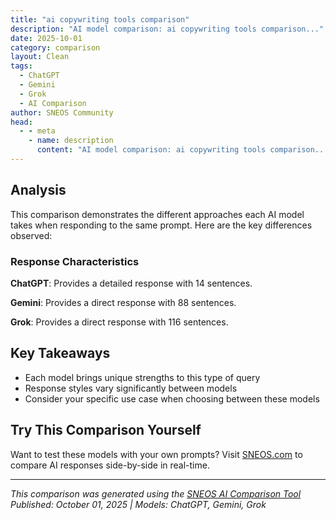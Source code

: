 ```yaml
---
title: "ai copywriting tools comparison"
description: "AI model comparison: ai copywriting tools comparison..."
date: 2025-10-01
category: comparison
layout: Clean
tags:
  - ChatGPT
  - Gemini
  - Grok
  - AI Comparison
author: SNEOS Community
head:
  - - meta
    - name: description
      content: "AI model comparison: ai copywriting tools comparison..."
---
```


<ChatComparison
  title="ai copywriting tools comparison"
  prompt="ai copywriting tools comparison"
  :responses='{
    "ChatGPT": "Certainly! Here\u0027s a comparison of some popular AI copywriting tools as of 2024, highlighting their key features, strengths, and typical use cases:\n\n| Tool          | Key Features                                   | Strengths                                | Best For                             | Pricing (approx.)                 |\n|---------------|-----------------------------------------------|------------------------------------------|------------------------------------|----------------------------------|\n| Jasper AI     | Long-form content generation, templates, SEO integration, multiple languages | High-quality, versatile, excellent for various content types | Bloggers, marketers, agencies     | From $29/month                   |\n| Copy.ai       | Marketing copy, social media posts, product descriptions, brainstorming tools | Easy to use, fast output, good for short-form content | Small businesses, startups         | Free tier available; paid from $35/month |\n| Writesonic    | AI article writer, landing pages, ads, product descriptions | Good for e-commerce and ads, easy to use | E-commerce sites, advertisers       | Free tier available; paid from $15/month |\n| Rytr          | Content generation, multiple languages, SEO-friendly | Affordable, beginner-friendly            | Freelancers, small businesses       | Free tier; paid from $9/month    |\n| CopySmith     | Bulk content generation, e-commerce features, plagiarism checker | Good for bulk content, team collaboration | E-commerce, content teams           | From $19/month                   |\n| ClosersCopy   | Sales-focused copy, automation, storytelling templates | Strong sales copy tools, focused on conversion | Sales professionals, marketers     | From $49/month                   |\n| Peppertype.ai | Content ideas, blogs, social media, brand voice customization | Fast and flexible, good for brainstorming | Content creators, agencies          | From $25/month                   |\n\n### Summary:\n- **Jasper AI**: Best for comprehensive, high-volume, long-form content and SEO integration.\n- **Copy.ai**: Great for quick marketing copy and social media content.\n- **Writesonic**: Highly suitable for ads and e-commerce product descriptions.\n- **Rytr**: Budget-friendly with solid base features for beginners.\n- **CopySmith**: Ideal when you need bulk content generation.\n- **ClosersCopy**: Focused on sales conversions and persuasive copy.\n- **Peppertype.ai**: Good for brainstorming and varied content needs.\n\nIf you want, I can help you choose the best tool based on your specific needs or provide more detailed pros and cons!",
    "Gemini": "Okay, let\u0027s break down a comparison of AI copywriting tools. To make this comparison meaningful, I\u0027ll focus on key aspects and provide a table summarizing the key differences.  I\u0027ll cover some of the most popular and effective tools.\n\n**Key Aspects to Consider When Choosing an AI Copywriting Tool:**\n\n*   **Ease of Use:** How intuitive is the interface?  Is there a steep learning curve?\n*   **Content Quality:**  Does the AI generate original, engaging, and accurate content?  Does it require significant editing?\n*   **Variety of Content Types:**  Can it handle blog posts, ad copy, social media posts, product descriptions, website copy, emails, etc.?\n*   **Customization Options:** Can you control the tone of voice, style, length, and target audience?\n*   **SEO Features:** Does it help with keyword research, optimization, and content structure for search engines?\n*   **Pricing:**  What are the different pricing tiers?  Is there a free trial or free plan?  What are the limitations?\n*   **Integration:** Does it integrate with other marketing tools (e.g., WordPress, Google Docs)?\n*   **Customer Support:** Is there good documentation, tutorials, and responsive customer support?\n*   **Originality/Plagiarism:** Does it produce original content or is there a risk of plagiarism?  Does it have a plagiarism checker?\n*   **AI Model \u0026 Updates:**  What AI model is the tool using (e.g., GPT-3, GPT-4)? How often is the model updated to improve performance?\n*    **Templates \u0026 Workflows:** How many templates are included, and are there defined workflows for common copywriting tasks?\n\n**AI Copywriting Tool Comparison Table:**\n\n| Feature             | Jasper (formerly Jarvis) | Copy.ai | Rytr | Scalenut | Writesonic |\n|----------------------|--------------------------|--------------------------|----------------------|-----------------------|--------------------------|\n| **Ease of Use**      | High                     | High                     | Medium                | Medium                | High                      |\n| **Content Quality**   | High (requires input)   | High (requires input)    | Medium-High          | High                  | Medium-High                |\n| **Content Variety**  | Excellent                | Excellent                | Good                 | Excellent             | Good                     |\n| **Customization**     | Excellent                | Excellent                | Good                 | Excellent             | Good                     |\n| **SEO Features**      | Good                     | Basic                   | Basic               | Excellent             | Basic                     |\n| **Pricing**           | Higher                   | Medium                   | Lower                | Medium                | Medium                     |\n| **Free Trial/Plan**   | Limited Trial            | Limited Free Plan        | Limited Free Plan    | Limited Trial       | Limited Free Trial       |\n| **Integration**      | Good                     | Basic                   | Basic               | Good                  | Basic                     |\n| **Customer Support**| Good                     | Good                     | Good                 | Good                  | Good                     |\n| **Originality**       | High (with proper use) | High (with proper use) | Generally High       | High                  | Generally High       |\n| **AI Model**         | GPT-3.5/4                | GPT-3.5/4                | Proprietary          | GPT-3/GPT-4          | GPT-3.5/4                |\n| **Templates/Workflow**| Excellent                | Excellent                | Good                 | Excellent             | Good                     |\n| **Best For**          | Versatile, all-purpose  | Versatile, all-purpose  | Short-form copy      | SEO-focused content | All-purpose, affordable |\n\n**Tool Details \u0026 Elaborations:**\n\n*   **Jasper (formerly Jarvis):**\n    *   **Strengths:**  Considered one of the best for overall quality and versatility.  Excellent for long-form content, marketing copy, and creative writing.  Has a large community and extensive training resources. Robust set of templates and workflows.\n    *   **Weaknesses:**  More expensive than other options. Requires user input to guide the AI effectively.\n    *   **Key Features:** Templates for blog posts, ad copy, email subject lines, product descriptions, AIDA, PAS frameworks, and more.  \u0022Recipes\u0022 for specific content workflows.  Surfer SEO integration.\n    *   **Pricing:**  Subscription-based, with tiers based on word count and features.\n\n*   **Copy.ai:**\n    *   **Strengths:**  User-friendly interface. Good for generating various types of content quickly.  Generates multiple outputs for each prompt, allowing you to choose the best option. Good free plan with limited usage.\n    *   **Weaknesses:**  Content quality can be inconsistent and may require more editing than Jasper. SEO features are not as robust.\n    *   **Key Features:**  Wide range of templates, including blog post outlines, social media captions, website copy, and email marketing. Chrome extension.\n    *   **Pricing:**  Subscription-based, with a free plan and paid tiers based on word count and features.\n\n*   **Rytr:**\n    *   **Strengths:**  Very affordable, especially for beginners.  Good for short-form content like social media posts and ad copy.  Simple and easy to use.\n    *   **Weaknesses:**  Less suitable for long-form content.  Content quality can be variable. Fewer customization options than Jasper or Copy.ai.\n    *   **Key Features:**  Tone of voice selection, multiple language support, and a variety of use cases.\n    *   **Pricing:**  Free plan with limited character count, and paid plans with higher limits.\n\n*   **Scalenut:**\n    *   **Strengths:**  Specifically designed for SEO-focused content.  Helps with keyword research, content planning, and optimization. Excellent content quality.\n    *   **Weaknesses:**  Interface can be a bit overwhelming at first.  May be overkill if you\u0027re not focused on SEO.\n    *   **Key Features:** Keyword research tools, content planner, SEO optimization suggestions, and AI writing assistance.\n    *   **Pricing:**  Subscription-based, with tiers based on the number of SEO reports and AI words generated.\n\n*   **Writesonic:**\n    *   **Strengths:**  Good balance of features and affordability.  Generates decent-quality content for various purposes.  User-friendly interface.\n    *   **Weaknesses:**  Content quality can be inconsistent. SEO features are not as comprehensive as Scalenut.\n    *   **Key Features:**  Landing page generator, article writer, ad copy generator, product description generator.\n    *   **Pricing:**  Subscription-based, with tiers based on word count and features.\n\n**Important Considerations and Recommendations:**\n\n*   **Free Trials/Plans:**  Take advantage of free trials or free plans to test out different tools and see which one best suits your needs and writing style.\n*   **Specific Use Case:** Consider your primary use case. If you need long-form content for SEO, Scalenut or Jasper with Surfer SEO integration might be best. If you need quick social media captions, Rytr or Copy.ai could be sufficient.\n*   **Editing is Still Necessary:**  AI copywriting tools are not a replacement for human editors.  You\u0027ll always need to review and edit the generated content to ensure accuracy, clarity, and consistency with your brand voice.\n*   **Plagiarism Check:** Always run your AI-generated content through a plagiarism checker (like Copyscape or Grammarly Premium) to ensure originality.  While these tools are designed to generate original content, it\u0027s always best to be safe.\n*   **Ethical Considerations:** Be transparent about using AI in your content creation process, especially if you\u0027re publishing content as an expert.\n\n**Beyond the Table:**\n\n*   **Surfer SEO:** While not strictly an AI *copywriting* tool, Surfer SEO is a powerful tool for SEO research and content optimization.  It integrates with Jasper and other tools.\n*   **Grammarly:**  Primarily a grammar and style checker, but its AI-powered suggestions can improve the quality of your writing, regardless of whether you\u0027re using an AI copywriting tool.\n\n**In Conclusion:**\n\nThe best AI copywriting tool for you depends on your specific needs, budget, and technical skills.  Experiment with a few different options to find the one that works best for you. Remember that AI copywriting tools are assistants, not replacements for human creativity and critical thinking.\n",
    "Grok": "AI copywriting tools have become increasingly popular for businesses, marketers, and content creators who want to streamline their content creation process, save time, and generate engaging copy. Below is a detailed comparison of some of the most popular AI copywriting tools as of 2023, based on features, pricing, strengths, weaknesses, and use cases.\n\n---\n\n### **1. Jasper (formerly Jarvis)**\n- **Overview**: Jasper is one of the leading AI copywriting tools, offering a wide range of templates for blog posts, social media content, ad copy, and more. It uses GPT-3 technology to generate human-like text.\n- **Key Features**:\n  - 50\u002B templates for various content types (e.g., email subject lines, blog intros, product descriptions).\n  - Long-form content creation with \u0022Boss Mode\u0022 (now part of Jasper\u0027s standard plans).\n  - Integration with Grammarly and Surfer SEO for optimization.\n  - Multi-language support (25\u002B languages).\n- **Pricing**:\n  - Starts at $49/month for the Creator plan (1 user, unlimited words).\n  - Teams plan at $125/month for collaboration features.\n  - Enterprise plans available for larger organizations.\n- **Strengths**:\n  - Excellent for long-form content and blog writing.\n  - User-friendly interface with a focus on collaboration for teams.\n  - Strong community and regular updates.\n- **Weaknesses**:\n  - Can be expensive for small businesses or solo users.\n  - Output may require editing for nuance or brand voice.\n- **Best For**: Marketers, content creators, and businesses looking for versatile content creation with team collaboration features.\n\n---\n\n### **2. Copy.ai**\n- **Overview**: Copy.ai is a user-friendly AI tool designed for quick, short-form copy such as social media captions, ad copy, and email content. It\u2019s ideal for beginners or those needing fast content.\n- **Key Features**:\n  - Over 90 tools and templates for ads, social media, product descriptions, etc.\n  - \u0022Freestyle\u0022 mode for custom prompts and ideas.\n  - Tone of voice customization.\n  - Multi-language support.\n- **Pricing**:\n  - Free plan with limited word count and features (2,000 words/month).\n  - Pro plan at $49/month (unlimited words, 5 user seats).\n  - Enterprise plans for larger teams.\n- **Strengths**:\n  - Affordable pricing with a generous free plan.\n  - Simple, intuitive interface.\n  - Great for short-form content and quick ideas.\n- **Weaknesses**:\n  - Less effective for long-form content compared to Jasper.\n  - Output can sometimes feel generic or repetitive.\n- **Best For**: Small businesses, startups, and freelancers who need quick, short-form content.\n\n---\n\n### **3. Writesonic**\n- **Overview**: Writesonic offers a mix of short-form and long-form content creation tools, with a focus on marketing copy and SEO optimization. It also uses GPT technology for high-quality output.\n- **Key Features**:\n  - AI Article Writer for long-form content.\n  - Tools for ads, landing pages, product descriptions, and more.\n  - Integration with SEO tools like SEMrush and Surfer SEO.\n  - ChatSonic (an AI chatbot similar to ChatGPT).\n- **Pricing**:\n  - Free plan with limited features (10,000 words/month).\n  - Business plan at $19/month (200,000 words).\n  - Enterprise plans for custom needs.\n- **Strengths**:\n  - Affordable pricing for high word limits.\n  - Strong focus on SEO and marketing content.\n  - ChatSonic adds conversational AI capabilities.\n- **Weaknesses**:\n  - Long-form content may require more editing compared to Jasper.\n  - Interface can feel slightly cluttered.\n- **Best For**: SEO-focused marketers, e-commerce businesses, and those on a budget.\n\n---\n\n### **4. Rytr**\n- **Overview**: Rytr is a budget-friendly AI writing tool that caters to users who need simple, quick content for various purposes. It\u2019s lightweight and easy to use.\n- **Key Features**:\n  - 40\u002B use cases and templates (e.g., blog ideas, emails, social media posts).\n  - Tone and language customization.\n  - Chrome extension for on-the-go writing.\n  - Multi-language support.\n- **Pricing**:\n  - Free plan with limited characters (10,000/month).\n  - Saver plan at $9/month (100,000 characters).\n  - Unlimited plan at $29/month.\n- **Strengths**:\n  - Extremely affordable with a functional free plan.\n  - Simple and beginner-friendly.\n  - Good for quick content generation.\n- **Weaknesses**:\n  - Limited features compared to competitors.\n  - Output quality may not be as polished for complex content.\n- **Best For**: Freelancers, students, and small businesses with tight budgets.\n\n---\n\n### **5. Anyword**\n- **Overview**: Anyword is an AI copywriting tool tailored for performance marketing, focusing on ad copy, email campaigns, and landing pages with data-driven insights.\n- **Key Features**:\n  - Predictive performance scoring for copy (predicts engagement).\n  - Custom AI models for specific brand voices.\n  - Tools for ads, emails, and SMS campaigns.\n  - Integration with ad platforms like Google and Meta.\n- **Pricing**:\n  - Free plan with limited features (1,000 words/month).\n  - Starter plan at $49/month (30,000 words).\n  - Data-Driven plan at $99/month for advanced features.\n- **Strengths**:\n  - Unique focus on performance marketing with predictive analytics.\n  - Great for ad copy and conversion-focused content.\n  - Custom AI models for brand consistency.\n- **Weaknesses**:\n  - Not ideal for long-form content or creative writing.\n  - Higher pricing for advanced features.\n- **Best For**: Digital marketers and businesses focused on ads and conversions.\n\n---\n\n### **Comparison Table**\n\n| Tool        | Best For                     | Free Plan?       | Starting Price | Long-Form Content? | SEO Focus? | Unique Feature                  |\n|-------------|------------------------------|------------------|----------------|--------------------|------------|---------------------------------|\n| Jasper      | Versatile content creators  | No               | $49/month      | Yes                | Yes        | Boss Mode, team collaboration  |\n| Copy.ai     | Short-form content          | Yes (limited)    | $49/month      | Limited            | No         | Freestyle mode                 |\n| Writesonic  | SEO and marketing content   | Yes (limited)    | $19/month      | Yes                | Yes        | ChatSonic (AI chatbot)         |\n| Rytr        | Budget-friendly writing     | Yes (limited)    | $9/month       | Limited            | No         | Chrome extension               |\n| Anyword     | Performance marketing       | Yes (limited)    | $49/month      | No                 | No         | Predictive performance scoring |\n\n---\n\n### **Factors to Consider When Choosing an AI Copywriting Tool**\n1. **Content Type**: Do you need long-form (blogs, articles) or short-form (ads, captions) content? Tools like Jasper and Writesonic excel at long-form, while Copy.ai and Anyword are better for short-form.\n2. **Budget**: If you\u2019re on a tight budget, Rytr or Writesonic offer affordable plans with decent features.\n3. **Ease of Use**: Tools like Copy.ai and Rytr have simpler interfaces, ideal for beginners.\n4. **Special Features**: Need SEO integration? Go for Writesonic or Jasper. Need performance metrics for ads? Anyword is a strong choice.\n5. **Team Collaboration**: Jasper and Copy.ai offer robust collaboration features for teams.\n\n---\n\n### **Conclusion**\n- If you\u2019re looking for a **versatile, all-in-one tool**, Jasper is the top choice despite its higher cost.\n- For **budget-conscious users**, Rytr or Writesonic provide great value.\n- For **short-form marketing copy**, Copy.ai and Anyword are excellent options, especially if you\u2019re focused on ads and conversions.\n\nEach tool has its strengths, so the best choice depends on your specific needs, budget, and content goals. Many of these tools offer free trials or plans, so testing a few before committing is a good idea. Have specific needs or use cases? Let me know, and I can dive deeper into a particular tool!"
  }'
  published-date="16:56"
/>

## Analysis

This comparison demonstrates the different approaches each AI model takes when responding to the same prompt. Here are the key differences observed:

### Response Characteristics

**ChatGPT**: Provides a detailed response with 14 sentences. 

**Gemini**: Provides a direct response with 88 sentences. 

**Grok**: Provides a direct response with 116 sentences. 

## Key Takeaways

- Each model brings unique strengths to this type of query
- Response styles vary significantly between models
- Consider your specific use case when choosing between these models

## Try This Comparison Yourself

Want to test these models with your own prompts? Visit [SNEOS.com](https://sneos.com) to compare AI responses side-by-side in real-time.

---

*This comparison was generated using the [SNEOS AI Comparison Tool](https://sneos.com)*
*Published: October 01, 2025 | Models: ChatGPT, Gemini, Grok*
